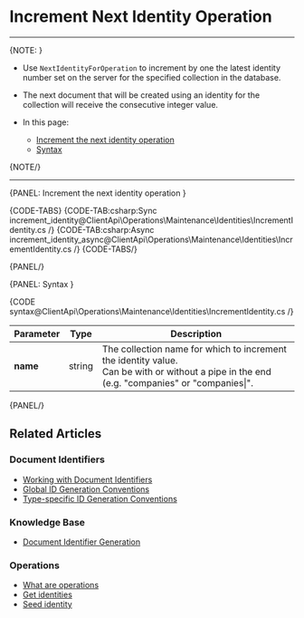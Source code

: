 # Increment Next Identity Operation

---

{NOTE: }

* Use `NextIdentityForOperation` to increment by one the latest identity number set on the server for the specified collection in the database.

* The next document that will be created using an identity for the collection will receive the consecutive integer value.

* In this page:

  * [Increment the next identity operation](../../../../client-api/operations/maintenance/identities/increment-next-identity#increment-the-next-identity-operation)
  * [Syntax](../../../../client-api/operations/maintenance/identities/increment-next-identity#syntax)

{NOTE/}

---

{PANEL: Increment the next identity operation }

{CODE-TABS}
{CODE-TAB:csharp:Sync increment_identity@ClientApi\Operations\Maintenance\Identities\IncrementIdentity.cs /}
{CODE-TAB:csharp:Async increment_identity_async@ClientApi\Operations\Maintenance\Identities\IncrementIdentity.cs /}
{CODE-TABS/}

{PANEL/}

{PANEL: Syntax }

{CODE syntax@ClientApi\Operations\Maintenance\Identities\IncrementIdentity.cs /}

| Parameter | Type   | Description                                                                                                                                    |
|-----------|--------|------------------------------------------------------------------------------------------------------------------------------------------------|
| __name__  | string | The collection name for which to increment the identity value.<br>Can be with or without a pipe in the end (e.g. "companies" or "companies\|". |

{PANEL/}

## Related Articles

### Document Identifiers

- [Working with Document Identifiers](../../../../client-api/document-identifiers/working-with-document-identifiers)
- [Global ID Generation Conventions](../../../../client-api/configuration/identifier-generation/global)
- [Type-specific ID Generation Conventions](../../../../client-api/configuration/identifier-generation/type-specific)

### Knowledge Base

- [Document Identifier Generation](../../../../server/kb/document-identifier-generation)

### Operations

- [What are operations](../../../../client-api/operations/what-are-operations)
- [Get identities](../../../../client-api/operations/get-identities)
- [Seed identity](../../../../client-api/operations/seed-identity)
